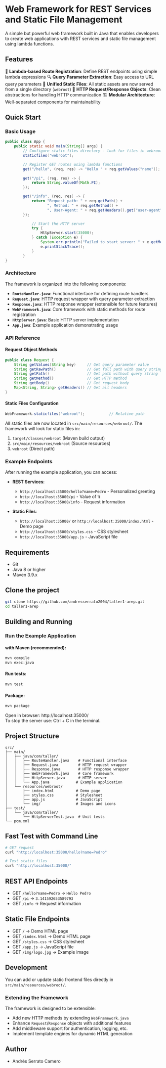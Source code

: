 # Web Framework for REST Services and Static File Management

A simple but powerful web framework built in Java that enables developers to create web applications with REST services and static file management using lambda functions.

## Features

🚀 **Lambda-based Route Registration**: Define REST endpoints using simple lambda expressions
🔍 **Query Parameter Extraction**: Easy access to URL query parameters
📁 **Unified Static Files**: All static assets are now served from a single directory (`webroot`)
📡 **HTTP Request/Response Objects**: Clean abstractions for handling HTTP communication
🏗️ **Modular Architecture**: Well-separated components for maintainability

## Quick Start

### Basic Usage

```java
public class App {
    public static void main(String[] args) {
        // Configure static files directory - look for files in webroot folder
        staticfiles("webroot");

        // Register GET routes using lambda functions
        get("/hello", (req, res) -> "Hello " + req.getValues("name"));
        
        get("/pi", (req, res) -> {
            return String.valueOf(Math.PI); 
        });

        get("/info", (req, res) -> {
            return "Request path: " + req.getPath() + 
                   ", Method: " + req.getMethod() +
                   ", User-Agent: " + req.getHeaders().get("user-agent");
        });

            // Start the HTTP server
            try {
                HttpServer.start(35000);
            } catch (Exception e) {
                System.err.println("Failed to start server: " + e.getMessage());
                e.printStackTrace();
            }
        }
}
```

### Architecture

The framework is organized into the following components:

- **`RouteHandler.java`**: Functional interface for defining route handlers
- **`Request.java`**: HTTP request wrapper with query parameter extraction
- **`Response.java`**: HTTP response wrapper (extensible for future features)
- **`WebFramework.java`**: Core framework with static methods for route registration
- **`HttpServer.java`**: Basic HTTP server implementation
- **`App.java`**: Example application demonstrating usage

### API Reference

#### Request Object Methods

```java
public class Request {
    String getValues(String key)     // Get query parameter value
    String getRawPath()              // Get full path with query string
    String getPath()                 // Get path without query string
    String getMethod()               // Get HTTP method
    String getBody()                 // Get request body
    Map<String, String> getHeaders() // Get all headers
}
```

#### Static Files Configuration

```java
WebFramework.staticfiles("webroot");           // Relative path
```

All static files are now located in `src/main/resources/webroot/`.
The framework will look for static files in:
1. `target/classes/webroot` (Maven build output)
2. `src/main/resources/webroot` (Source resources)
3. `webroot` (Direct path)

### Example Endpoints

After running the example application, you can access:

- **REST Services**:
  - `http://localhost:35000/hello?name=Pedro` - Personalized greeting
  - `http://localhost:35000/pi` - Value of π
  - `http://localhost:35000/info` - Request information

- **Static Files**:
  - `http://localhost:35000/` or `http://localhost:35000/index.html` - Demo page
  - `http://localhost:35000/styles.css` - CSS stylesheet
  - `http://localhost:35000/app.js` - JavaScript file

## Requirements

- Git
- Java 8 or higher
- Maven 3.9.x

## Clone the project
```bash
git clone https://github.com/andresserrato2004/taller1-arep.git
cd taller1-arep
```

## Building and Running

### Run the Example Application

#### with Maven (recommended):
```bash
mvn compile
mvn exec:java
```

#### Run tests:
```bash
mvn test
```

#### Package:
```bash
mvn package
```

Open in browser: http://localhost:35000/  
To stop the server use: Ctrl + C in the terminal.

## Project Structure

```
src/
├── main/
│   ├── java/com/taller/
│   │   ├── RouteHandler.java    # Functional interface
│   │   ├── Request.java         # HTTP request wrapper
│   │   ├── Response.java        # HTTP response wrapper
│   │   ├── WebFramework.java    # Core framework
│   │   ├── HttpServer.java      # HTTP server
│   │   └── App.java            # Example application
│   └── resources/webroot/
│       ├── index.html          # Demo page
│       ├── styles.css          # Stylesheet
│       ├── app.js              # JavaScript
│       └── img/                # Images and icons
├── test/
│   └── java/com/taller/
│       └── HttpServerTest.java  # Unit tests
└── pom.xml
```

## Fast Test with Command Line

```bash
# GET request
curl "http://localhost:35000/hello?name=Pedro"

# Test static files
curl "http://localhost:35000/"
```

## REST API Endpoints

- GET `/hello?name=Pedro` → `Hello Pedro`
- GET `/pi` → `3.141592653589793`
- GET `/info` → Request information

## Static File Endpoints

* GET `/` → Demo HTML page
* GET `/index.html` → Demo HTML page
* GET `/styles.css` → CSS stylesheet
* GET `/app.js` → JavaScript file
* GET `/img/logo.jpg` → Example image

## Development
You can add or update static frontend files directly in `src/main/resources/webroot/`.


### Extending the Framework

The framework is designed to be extensible:

- Add new HTTP methods by extending `WebFramework.java`
- Enhance `Request`/`Response` objects with additional features
- Add middleware support for authentication, logging, etc.
- Implement template engines for dynamic HTML generation

## Author

- Andrés Serrato Camero

